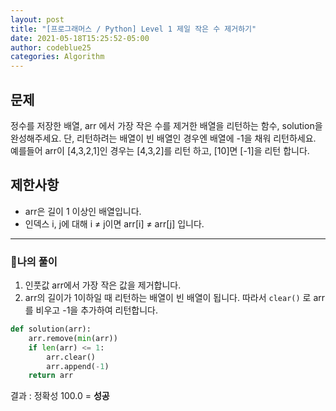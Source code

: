 ```yaml
---
layout: post
title: "[프로그래머스 / Python] Level 1 제일 작은 수 제거하기"
date: 2021-05-18T15:25:52-05:00
author: codeblue25
categories: Algorithm
---
```


<h2>문제</h2>

정수를 저장한 배열, arr 에서 가장 작은 수를 제거한 배열을 리턴하는 함수, solution을 완성해주세요. 단, 리턴하려는 배열이 빈 배열인 경우엔 배열에 -1을 채워 리턴하세요. 예를들어 arr이 [4,3,2,1]인 경우는 [4,3,2]를 리턴 하고, [10]면 [-1]을 리턴 합니다.

<h2>제한사항</h2>

- arr은 길이 1 이상인 배열입니다.
- 인덱스 i, j에 대해 i ≠ j이면 arr[i] ≠ arr[j] 입니다.

---

<h3>🔹나의 풀이</h3>

1. 인풋값 arr에서 가장 작은 값을 제거합니다.
2. arr의 길이가 1이하일 때 리턴하는 배열이 빈 배열이 됩니다. 따라서 `clear()` 로 arr를 비우고 -1을 추가하여 리턴합니다.

```python
def solution(arr):
    arr.remove(min(arr))
    if len(arr) <= 1:
        arr.clear()
        arr.append(-1)
    return arr
```

결과 : 정확성 100.0 = **성공**<br/>
